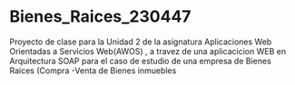 # Bienes_Raices_230447
Proyecto de clase para la Unidad 2 de la asignatura Aplicaciones Web Orientadas a Servicios Web(AWOS) , a travez de una aplicacicion  WEB en Arquitectura SOAP para el caso de estudio de una empresa de Bienes Raices (Compra -Venta de Bienes inmuebles
